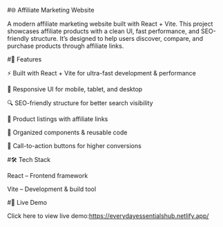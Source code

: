 #🌐 Affiliate Marketing Website

A modern affiliate marketing website built with React + Vite. This project showcases affiliate products with a clean UI, fast performance, and SEO-friendly structure. It’s designed to help users discover, compare, and purchase products through affiliate links.

#🚀 Features

⚡ Built with React + Vite for ultra-fast development & performance

🎨 Responsive UI for mobile, tablet, and desktop

🔍 SEO-friendly structure for better search visibility

🛒 Product listings with affiliate links

📂 Organized components & reusable code

🎯 Call-to-action buttons for higher conversions

#🛠️ Tech Stack

React – Frontend framework

Vite – Development & build tool

#🔗 Live Demo

Click here to view live demo:https://everydayessentialshub.netlify.app/
